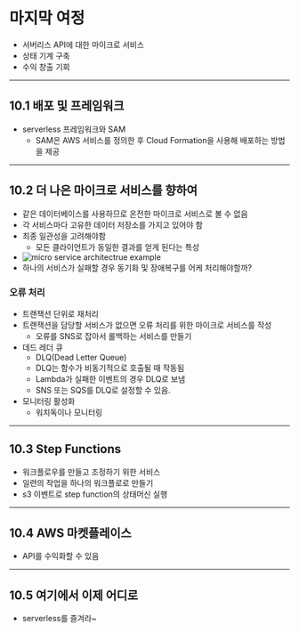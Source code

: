# 마지막 여정

- 서버리스 API에 대한 마이크로 서비스
- 상태 기계 구축
- 수익 창출 기회

---

## 10.1 배포 및 프레임워크

- serverless 프레임워크와 SAM
  - SAM은 AWS 서비스를 정의한 후 Cloud Formation을 사용해 배포하는 방법을 제공

---

## 10.2 더 나은 마이크로 서비스를 향하여

- 같은 데이터베이스를 사용하므로 온전한 마이크로 서비스로 볼 수 없음
- 각 서비스마다 고유한 데이터 저장소를 가지고 있어야 함
- 최종 일관성을 고려해야함
  - 모든 클라이언트가 동일한 결과를 얻게 된다는 특성
- ![micro service architectrue example](https://d1jnx9ba8s6j9r.cloudfront.net/blog/wp-content/uploads/2018/02/Microservice-Architecture-Of-UBER-Microservice-Architecture-Edureka.png)
- 하나의 서비스가 실패할 경우 동기화 및 장애복구를 어케 처리해야할까?

### 오류 처리

- 트랜잭션 단위로 재처리
- 트랜잭션을 담당할 서비스가 없으면 오류 처리를 위한 마이크로 서비스를 작성
  - 오류를 SNS로 잡아서 롤백하는 서비스를 만들기
- 데드 레더 큐
  - DLQ(Dead Letter Queue)
  - DLQ는 함수가 비동기적으로 호출될 때 작동됨
  - Lambda가 실패한 이벤트의 경우 DLQ로 보냄
  - SNS 또는 SQS를 DLQ로 설정할 수 있음.
- 모니터링 활성화
  - 워치독이나 모니터링

---

## 10.3 Step Functions

- 워크플로우를 만들고 조정하기 위한 서비스
- 일련의 작업을 하나의 워크플로로 만들기
- s3 이벤트로 step function의 상태머신 실행

---

## 10.4 AWS 마켓플레이스

- API를 수익화할 수 있음

---

## 10.5 여기에서 이제 어디로

- serverless를 즐겨라~
